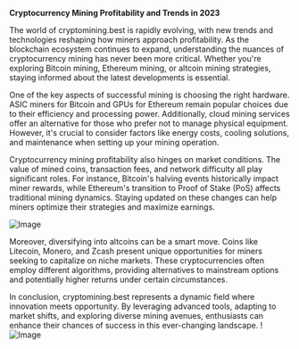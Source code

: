 **Cryptocurrency Mining Profitability and Trends in 2023**

The world of cryptomining.best is rapidly evolving, with new trends and technologies reshaping how miners approach profitability. As the blockchain ecosystem continues to expand, understanding the nuances of cryptocurrency mining has never been more critical. Whether you're exploring Bitcoin mining, Ethereum mining, or altcoin mining strategies, staying informed about the latest developments is essential.

One of the key aspects of successful mining is choosing the right hardware. ASIC miners for Bitcoin and GPUs for Ethereum remain popular choices due to their efficiency and processing power. Additionally, cloud mining services offer an alternative for those who prefer not to manage physical equipment. However, it's crucial to consider factors like energy costs, cooling solutions, and maintenance when setting up your mining operation.

Cryptocurrency mining profitability also hinges on market conditions. The value of mined coins, transaction fees, and network difficulty all play significant roles. For instance, Bitcoin's halving events historically impact miner rewards, while Ethereum's transition to Proof of Stake (PoS) affects traditional mining dynamics. Staying updated on these changes can help miners optimize their strategies and maximize earnings.

![Image](https://github.com/user-attachments/assets/057c907c-805e-4310-a052-f5031067f3de)

Moreover, diversifying into altcoins can be a smart move. Coins like Litecoin, Monero, and Zcash present unique opportunities for miners seeking to capitalize on niche markets. These cryptocurrencies often employ different algorithms, providing alternatives to mainstream options and potentially higher returns under certain circumstances.

In conclusion, cryptomining.best represents a dynamic field where innovation meets opportunity. By leveraging advanced tools, adapting to market shifts, and exploring diverse mining avenues, enthusiasts can enhance their chances of success in this ever-changing landscape. !![Image](https://github.com/user-attachments/assets/057c907c-805e-4310-a052-f5031067f3de)